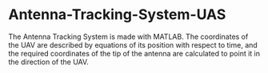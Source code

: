 # Antenna-Tracking-System-UAS
The Antenna Tracking System is made with MATLAB. The coordinates of the UAV are described by equations of its position with respect to time, and the required coordinates of the tip of the antenna are calculated to point it in the direction of the UAV.
